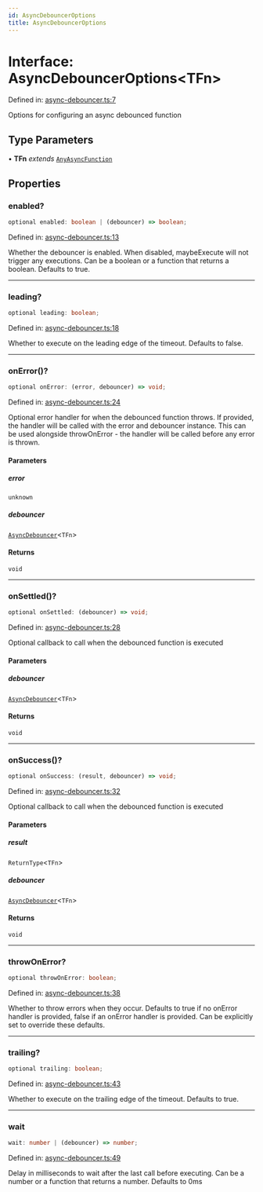 ```yaml
---
id: AsyncDebouncerOptions
title: AsyncDebouncerOptions
---
```


<!-- DO NOT EDIT: this page is autogenerated from the type comments -->

# Interface: AsyncDebouncerOptions\<TFn\>

Defined in: [async-debouncer.ts:7](https://github.com/tanstack/pacer/blob/main/packages/pacer/src/async-debouncer.ts#L7)

Options for configuring an async debounced function

## Type Parameters

• **TFn** *extends* [`AnyAsyncFunction`](../../type-aliases/anyasyncfunction.md)

## Properties

### enabled?

```ts
optional enabled: boolean | (debouncer) => boolean;
```

Defined in: [async-debouncer.ts:13](https://github.com/tanstack/pacer/blob/main/packages/pacer/src/async-debouncer.ts#L13)

Whether the debouncer is enabled. When disabled, maybeExecute will not trigger any executions.
Can be a boolean or a function that returns a boolean.
Defaults to true.

***

### leading?

```ts
optional leading: boolean;
```

Defined in: [async-debouncer.ts:18](https://github.com/tanstack/pacer/blob/main/packages/pacer/src/async-debouncer.ts#L18)

Whether to execute on the leading edge of the timeout.
Defaults to false.

***

### onError()?

```ts
optional onError: (error, debouncer) => void;
```

Defined in: [async-debouncer.ts:24](https://github.com/tanstack/pacer/blob/main/packages/pacer/src/async-debouncer.ts#L24)

Optional error handler for when the debounced function throws.
If provided, the handler will be called with the error and debouncer instance.
This can be used alongside throwOnError - the handler will be called before any error is thrown.

#### Parameters

##### error

`unknown`

##### debouncer

[`AsyncDebouncer`](../../classes/asyncdebouncer.md)\<`TFn`\>

#### Returns

`void`

***

### onSettled()?

```ts
optional onSettled: (debouncer) => void;
```

Defined in: [async-debouncer.ts:28](https://github.com/tanstack/pacer/blob/main/packages/pacer/src/async-debouncer.ts#L28)

Optional callback to call when the debounced function is executed

#### Parameters

##### debouncer

[`AsyncDebouncer`](../../classes/asyncdebouncer.md)\<`TFn`\>

#### Returns

`void`

***

### onSuccess()?

```ts
optional onSuccess: (result, debouncer) => void;
```

Defined in: [async-debouncer.ts:32](https://github.com/tanstack/pacer/blob/main/packages/pacer/src/async-debouncer.ts#L32)

Optional callback to call when the debounced function is executed

#### Parameters

##### result

`ReturnType`\<`TFn`\>

##### debouncer

[`AsyncDebouncer`](../../classes/asyncdebouncer.md)\<`TFn`\>

#### Returns

`void`

***

### throwOnError?

```ts
optional throwOnError: boolean;
```

Defined in: [async-debouncer.ts:38](https://github.com/tanstack/pacer/blob/main/packages/pacer/src/async-debouncer.ts#L38)

Whether to throw errors when they occur.
Defaults to true if no onError handler is provided, false if an onError handler is provided.
Can be explicitly set to override these defaults.

***

### trailing?

```ts
optional trailing: boolean;
```

Defined in: [async-debouncer.ts:43](https://github.com/tanstack/pacer/blob/main/packages/pacer/src/async-debouncer.ts#L43)

Whether to execute on the trailing edge of the timeout.
Defaults to true.

***

### wait

```ts
wait: number | (debouncer) => number;
```

Defined in: [async-debouncer.ts:49](https://github.com/tanstack/pacer/blob/main/packages/pacer/src/async-debouncer.ts#L49)

Delay in milliseconds to wait after the last call before executing.
Can be a number or a function that returns a number.
Defaults to 0ms
